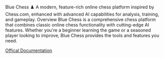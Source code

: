 Blue Chess ♟️
A modern, feature-rich online chess platform inspired by Chess.com, enhanced with advanced AI capabilities for analysis, training, and gameplay.
Overview
Blue Chess is a comprehensive chess platform that combines classic online chess functionality with cutting-edge AI features. Whether you're a beginner learning the game or a seasoned player looking to improve, Blue Chess provides the tools and features you need.

[Offical Documentation](https://docs.google.com/document/d/1muItTmqINpe8B4Mo9c_3w1cATzNL1alk-U12FQMTbpY/edit?usp=sharing)